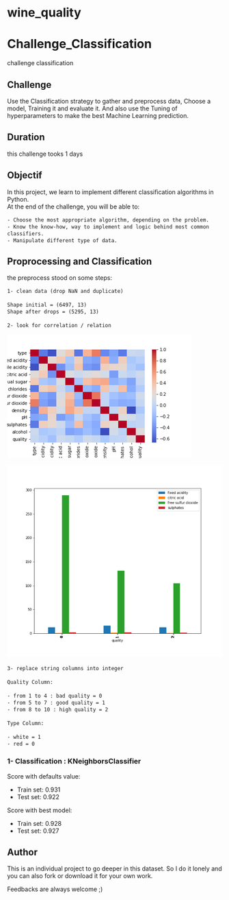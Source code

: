 # wine_quality

# Challenge_Classification
challenge classification 


## Challenge

Use the Classification strategy to gather and preprocess data, Choose a model, Training it and evaluate it. And also use the Tuning of hyperparameters to make the best Machine Learning prediction.



## Duration
this challenge tooks 1 days


## Objectif

In this project, we learn to implement different classification algorithms in Python.    
At the end of the challenge, you will be able to:

    - Choose the most appropriate algorithm, depending on the problem.   
    - Know the know-how, way to implement and logic behind most common classifiers.   
    - Manipulate different type of data.   


## Proprocessing and Classification

the preprocess stood on some steps:   

    1- clean data (drop NaN and duplicate)   

    Shape initial = (6497, 13)   
    Shape after drops = (5295, 13)   

    2- look for correlation / relation   

![View file](img/heatmap.png)    



![View file](img/relation.png) 

    3- replace string columns into integer

    Quality Column:

    - from 1 to 4 : bad quality = 0   
    - from 5 to 7 : good quality = 1   
    - from 8 to 10 : high quality = 2   

    Type Column:

    - white = 1   
    - red = 0   




### 1- Classification : KNeighborsClassifier 


Score with defaults value:  
  * Train set: 0.931   
  * Test set:  0.922   


Score with best model:
  * Train set: 0.928     
  * Test set:  0.927    
  


## Author
This is an individual project to go deeper in this dataset.
So I do it lonely and you can also fork or download it for your own work.   

Feedbacks are always welcome ;)
